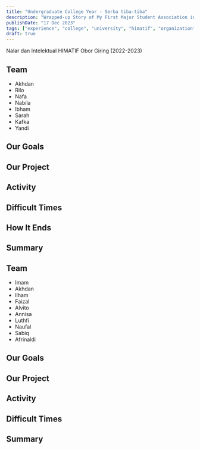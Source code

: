 ```yaml
---
title: "Undergraduate College Year - Serba tiba-tiba"
description: "Wrapped-up Story of My First Major Student Association in COllege"
publishDate: "17 Dec 2023"
tags: ["experience", "college", "university", "himatif", "organization"]
draft: true
---
```



Nalar dan Intelektual HIMATIF Obor Giring (2022-2023)

## Team
- Akhdan
- Rilo
- Nafa
- Nabila
- Ibham
- Sarah
- Kafka
- Yandi

## Our Goals

## Our Project

## Activity

## Difficult Times

## How It Ends

## Summary


## Team
- Imam
- Akhdan
- Ilham
- Faizal
- Alvito
- Annisa
- Luthfi
- Naufal
- Sabiq
- Afrinaldi

## Our Goals

## Our Project

## Activity

## Difficult Times

## Summary




